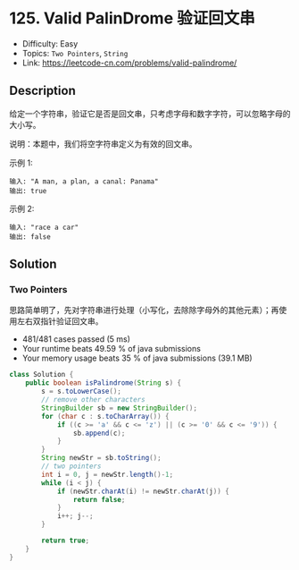# 125. Valid PalinDrome 验证回文串

- Difficulty: Easy
- Topics: `Two Pointers`, `String`
- Link: https://leetcode-cn.com/problems/valid-palindrome/

## Description

给定一个字符串，验证它是否是回文串，只考虑字母和数字字符，可以忽略字母的大小写。

说明：本题中，我们将空字符串定义为有效的回文串。

示例 1:
```
输入: "A man, a plan, a canal: Panama"
输出: true
```
示例 2:
```
输入: "race a car"
输出: false
```

## Solution

### Two Pointers

思路简单明了，先对字符串进行处理（小写化，去除除字母外的其他元素）；再使用左右双指针验证回文串。

- 481/481 cases passed (5 ms)
- Your runtime beats 49.59 % of java submissions
- Your memory usage beats 35 % of java submissions (39.1 MB)

```java
class Solution {
    public boolean isPalindrome(String s) {
        s = s.toLowerCase();
        // remove other characters
        StringBuilder sb = new StringBuilder();
        for (char c : s.toCharArray()) {
            if ((c >= 'a' && c <= 'z') || (c >= '0' && c <= '9')) {
                sb.append(c);
            }
        }
        String newStr = sb.toString();
        // two pointers
        int i = 0, j = newStr.length()-1;
        while (i < j) {
            if (newStr.charAt(i) != newStr.charAt(j)) {
                return false;
            }
            i++; j--;
        }

        return true;
    }
}
```
